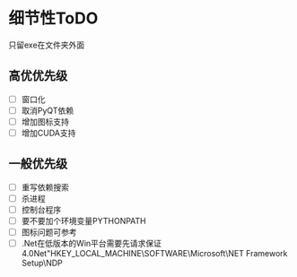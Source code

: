 # 细节性ToDO
只留exe在文件夹外面

## 高优优先级
- [ ] 窗口化
- [ ] 取消PyQT依赖
- [ ] 增加图标支持
- [ ] 增加CUDA支持
## 一般优先级
- [ ] 重写依赖搜索
- [ ] 杀进程
- [ ] 控制台程序
- [ ] 要不要加个环境变量PYTHONPATH
- [ ] 图标问题可参考
- [ ] .Net在低版本的Win平台需要先请求保证4.0Net"HKEY_LOCAL_MACHINE\SOFTWARE\Microsoft\NET Framework Setup\NDP
